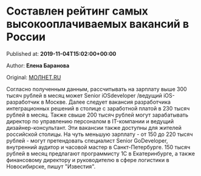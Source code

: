 
# Составлен рейтинг самых высокооплачиваемых вакансий в России

Published at: **2019-11-04T15:02:00+00:00**

Author: **Елена Баранова**

Original: [МОЛНЕТ.RU](https://www.molnet.ru/mos/ru/economics/o_717334)

Согласно полученным данным, рассчитывать на зарплату выше 300 тысяч рублей в месяц может Senior iOSdeveloper /ведущий iOS-разработчик в Москве. Далее следует вакансия разработчика интеграционных решений в столице с заработной платой в 230 тысяч рублей в месяц.
Также свыше 200 тысяч рублей могут зарабатывать директор по управлению персоналом в IT-компании и ведущий дизайнер-консультант. Эти вакансии также доступны для жителей российской столицы. На чуть меньшую зарплату - от 150 до 220 тысяч рублей - могут претендовать специалист Senior GoDeveloper, внутренний аудитор и часовой мастер в Санкт-Петербурге. 150 тысяч рублей в месяц предлагают программисту 1С в Екатеринбурге, а также финансовому директору и руководителю в сфере логистики в Новосибирске, пишут "Известия".
